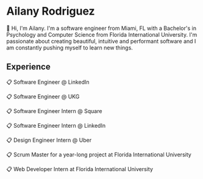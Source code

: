 # Ailany Rodriguez

👋 Hi, I'm Ailany. I'm a software engineer from Miami, FL with a Bachelor's in Psychology and Computer Science from Florida International University. I'm passionate about creating beautiful, intuitive and performant software and I am constantly pushing myself to learn new things. 


## Experience

📋 Software Engineer @ LinkedIn 

📋 Software Engineer @ UKG 

📋 Software Engineer Intern @ Square 

📋 Software Engineer Intern @ LinkedIn 

📋 Design Engineer Intern @ Uber 

📋 Scrum Master for a year-long project at Florida International University

📋 Web Developer Intern at Florida International University



